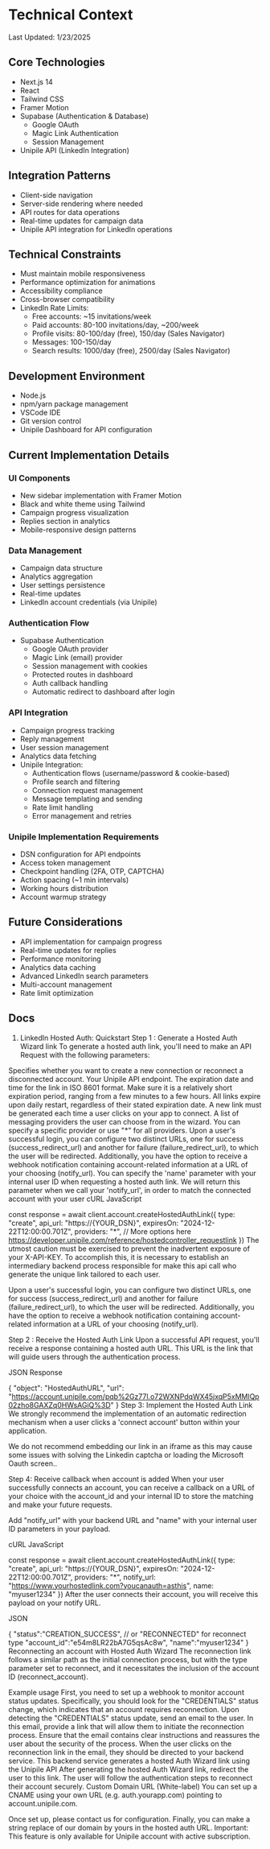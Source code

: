 # Technical Context

Last Updated: 1/23/2025

## Core Technologies
- Next.js 14
- React
- Tailwind CSS
- Framer Motion
- Supabase (Authentication & Database)
  - Google OAuth
  - Magic Link Authentication
  - Session Management
- Unipile API (LinkedIn Integration)

## Integration Patterns
- Client-side navigation
- Server-side rendering where needed
- API routes for data operations
- Real-time updates for campaign data
- Unipile API integration for LinkedIn operations

## Technical Constraints
- Must maintain mobile responsiveness
- Performance optimization for animations
- Accessibility compliance
- Cross-browser compatibility
- LinkedIn Rate Limits:
  - Free accounts: ~15 invitations/week
  - Paid accounts: 80-100 invitations/day, ~200/week
  - Profile visits: 80-100/day (free), 150/day (Sales Navigator)
  - Messages: 100-150/day
  - Search results: 1000/day (free), 2500/day (Sales Navigator)

## Development Environment
- Node.js
- npm/yarn package management
- VSCode IDE
- Git version control
- Unipile Dashboard for API configuration

## Current Implementation Details

### UI Components
- New sidebar implementation with Framer Motion
- Black and white theme using Tailwind
- Campaign progress visualization
- Replies section in analytics
- Mobile-responsive design patterns

### Data Management
- Campaign data structure
- Analytics aggregation
- User settings persistence
- Real-time updates
- LinkedIn account credentials (via Unipile)

### Authentication Flow
- Supabase Authentication
  - Google OAuth provider
  - Magic Link (email) provider
  - Session management with cookies
  - Protected routes in dashboard
  - Auth callback handling
  - Automatic redirect to dashboard after login

### API Integration
- Campaign progress tracking
- Reply management
- User session management
- Analytics data fetching
- Unipile Integration:
  - Authentication flows (username/password & cookie-based)
  - Profile search and filtering
  - Connection request management
  - Message templating and sending
  - Rate limit handling
  - Error management and retries

### Unipile Implementation Requirements
- DSN configuration for API endpoints
- Access token management
- Checkpoint handling (2FA, OTP, CAPTCHA)
- Action spacing (~1 min intervals)
- Working hours distribution
- Account warmup strategy

## Future Considerations
- API implementation for campaign progress
- Real-time updates for replies
- Performance monitoring
- Analytics data caching
- Advanced LinkedIn search parameters
- Multi-account management
- Rate limit optimization

## Docs 
1. LinkedIn Hosted Auth: 
Quickstart
Step 1 : Generate a Hosted Auth Wizard link
To generate a hosted auth link, you'll need to make an API Request with the following parameters:

Specifies whether you want to create a new connection or reconnect a disconnected account.
Your Unipile API endpoint.
The expiration date and time for the link in ISO 8601 format. Make sure it is a relatively short expiration period, ranging from a few minutes to a few hours. All links expire upon daily restart, regardless of their stated expiration date. A new link must be generated each time a user clicks on your app to connect.
A list of messaging providers the user can choose from in the wizard. You can specify a specific provider or use "*" for all providers.
Upon a user's successful login, you can configure two distinct URLs, one for success (success_redirect_url) and another for failure (failure_redirect_url), to which the user will be redirected. Additionally, you have the option to receive a webhook notification containing account-related information at a URL of your choosing (notify_url).
You can specify the 'name' parameter with your internal user ID when requesting a hosted auth link. We will return this parameter when we call your 'notify_url', in order to match the connected account with your user
cURL
JavaScript

const response = await client.account.createHostedAuthLink({
  type: "create",
  api_url: "https://{YOUR_DSN}",
  expiresOn: "2024-12-22T12:00:00.701Z",
  providers: "*",
  // More options here https://developer.unipile.com/reference/hostedcontroller_requestlink
})
The utmost caution must be exercised to prevent the inadvertent exposure of your X-API-KEY. To accomplish this, it is necessary to establish an intermediary backend process responsible for make this api call who generate the unique link tailored to each user.

Upon a user's successful login, you can configure two distinct URLs, one for success (success_redirect_url) and another for failure (failure_redirect_url), to which the user will be redirected. Additionally, you have the option to receive a webhook notification containing account-related information at a URL of your choosing (notify_url).

Step 2 : Receive the Hosted Auth Link
Upon a successful API request, you'll receive a response containing a hosted auth URL. This URL is the link that will guide users through the authentication process.

JSON Response

{
  "object": "HostedAuthURL",
  "url": "https://account.unipile.com/pqb%2Gz77l.o72WXNPdqWX45jxqP5xMMlQp02zho8GAXZq0HWsAGiQ%3D"
}
Step 3: Implement the Hosted Auth Link
We strongly recommend the implementation of an automatic redirection mechanism when a user clicks a 'connect account' button within your application.

We do not recommend embedding our link in an iframe as this may cause some issues with solving the Linkedin captcha or loading the Microsoft Oauth screen..

Step 4: Receive callback when account is added
When your user successfully connects an account, you can receive a callback on a URL of your choice with the account_id and your internal ID to store the matching and make your future requests.

Add "notify_url" with your backend URL and "name" with your internal user ID parameters in your payload.

cURL
JavaScript

const response = await client.account.createHostedAuthLink({
  type: "create",
  api_url: "https://{YOUR_DSN}",
  expiresOn: "2024-12-22T12:00:00.701Z",
  providers: "*",
  notify_url: "https://www.yourhostedlink.com?youcanauth=asthis",
  name: "myuser1234"
})
After the user connects their account, you will receive this payload on your notify URL.

JSON

{
  "status":"CREATION_SUCCESS", // or "RECONNECTED" for reconnect type
  "account_id":"e54m8LR22bA7G5qsAc8w",
  "name":"myuser1234"
}
Reconnecting an account with Hosted Auth Wizard
The reconnection link follows a similar path as the initial connection process, but with the type parameter set to reconnect, and it necessitates the inclusion of the account ID (reconnect_account).

Example usage
First, you need to set up a webhook to monitor account status updates. Specifically, you should look for the "CREDENTIALS" status change, which indicates that an account requires reconnection.
Upon detecting the "CREDENTIALS" status update, send an email to the user. In this email, provide a link that will allow them to initiate the reconnection process. Ensure that the email contains clear instructions and reassures the user about the security of the process.
When the user clicks on the reconnection link in the email, they should be directed to your backend service. This backend service generates a hosted Auth Wizard link using the Unipile API
After generating the hosted Auth Wizard link, redirect the user to this link. The user will follow the authentication steps to reconnect their account securely.
Custom Domain URL (White-label)
You can set up a CNAME using your own URL (e.g. auth.yourapp.com) pointing to account.unipile.com.

Once set up, please contact us for configuration. Finally, you can make a string replace of our domain by yours in the hosted auth URL.
Important: This feature is only available for Unipile account with active subscription.